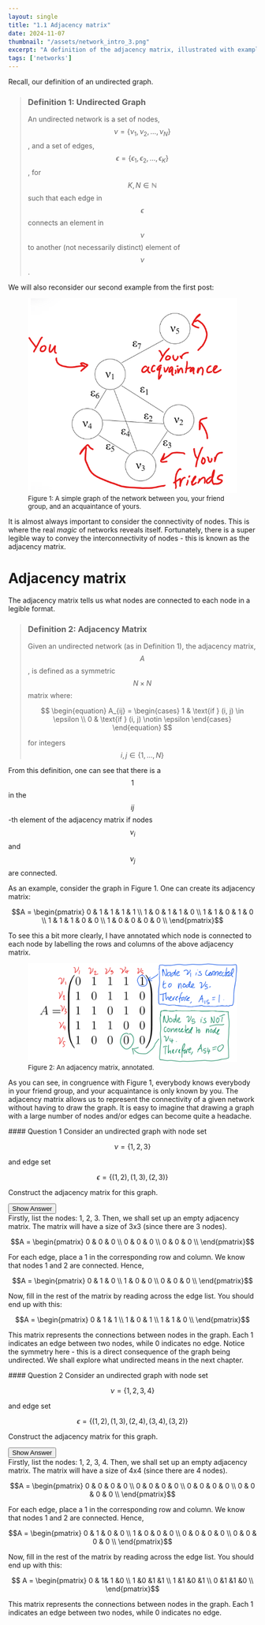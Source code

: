```yaml
---
layout: single
title: "1.1 Adjacency matrix"
date: 2024-11-07
thumbnail: "/assets/network_intro_3.png"
excerpt: "A definition of the adjacency matrix, illustrated with examples."
tags: ['networks']
---
```


<script src="https://polyfill.io/v3/polyfill.min.js?features=es6"></script>
<script id="MathJax-script" async src="https://cdn.jsdelivr.net/npm/mathjax@3/es5/tex-mml-chtml.js"></script>
<script type="text/javascript" async
  src="https://cdnjs.cloudflare.com/ajax/libs/mathjax/2.7.7/MathJax.js?config=TeX-MML-AM_CHTML">
</script>

Recall, our definition of an undirected graph.

> ### Definition 1: Undirected Graph
> An undirected network is a set of nodes, $$\nu = \{\nu_1, \nu_2, \ldots, \nu_N\}$$, and a set of edges, $$\epsilon = \{\epsilon_1, \epsilon_2, \ldots, \epsilon_K\}$$, for $$K, N \in \mathbb{N}$$ such that each edge in $$\epsilon$$ connects an element in $$\nu$$ to another (not necessarily distinct) element of $$\nu$$.

We will also reconsider our second example from the first post:

<figure>
  <img src="/assets/network_intro_2.png" alt="A simple graph of the network between you, your friend group, and an acquaintance of yours." title="A simple graph of the network between you, your friend group, and an acquaintance of yours." style="width=50%;">
  <figcaption style="font-size: small;">Figure 1: A simple graph of the network between you, your friend group, and an acquaintance of yours. </figcaption>
</figure>

It is almost always important to consider the connectivity of nodes. This is where the real *magic* of networks reveals itself. Fortunately, there is a super legible way to convey the interconnectivity of nodes - this is known as the adjacency matrix.


# Adjacency matrix

The adjacency matrix tells us what nodes are connected to each node in a legible format.

> ### Definition 2: Adjacency Matrix
> Given an undirected network (as in Definition 1), the adjacency matrix, $$A$$, is defined as a symmetric $$N \times N$$ matrix where:
> 
> $$
> \begin{equation}
>     A_{ij} = \begin{cases}
>     1 & \text{if } (i, j) \in \epsilon \\
>     0 & \text{if } (i, j) \notin \epsilon
>     \end{cases}
> \end{equation}
> $$
> 
> for integers $$i, j \in \left\{1, \ldots, N \right\}$$

From this definition, one can see that there is a $$1$$ in the $$ij$$-th element of the adjacency matrix if nodes $$\nu_i$$ and $$\nu_j$$ are connected. 

As an example, consider the graph in Figure 1. One can create its adjacency matrix:

$$A = \begin{pmatrix}
0 & 1 & 1 & 1 & 1 \\
1 & 0 & 1 & 1 & 0 \\
1 & 1 & 0 & 1 & 0 \\
1 & 1 & 1 & 0  & 0 \\
1 & 0 & 0 & 0 & 0 \\
\end{pmatrix}$$

To see this a bit more clearly, I have annotated which node is connected to each node by labelling the rows and columns of the above adjacency matrix.

<figure>
  <img src="/assets/network_intro_3.png" alt="An adjacency matrix, annotated." title="An adjacency matrix, annotated." style="width=50%;">
  <figcaption style="font-size: small;">Figure 2: An adjacency matrix, annotated. </figcaption>
</figure>

As you can see, in congruence with Figure 1, everybody knows everybody in your friend group, and your acquaintance is only known by you. The adjacency matrix allows us to represent the connectivity of a given network without having to draw the graph. It is easy to imagine that drawing a graph with a large number of nodes and/or edges can become quite a headache.

<div class="notice--info" markdown="1">
#### Question 1
Consider an undirected graph with node set 
  
$$\nu = \left\{1, 2, 3\right\}$$ 

and edge set

$$\epsilon = \left\{(1, 2), (1, 3), (2, 3)\right\}$$

Construct the adjacency matrix for this graph.
</div>
<!-- Button and hidden answer -->
<button id="reveal-answer-btn">Show Answer</button>
<div id="answer">
Firstly, list the nodes: 1, 2, 3.  Then, we shall set up an empty adjacency matrix. The matrix will have a size of 3x3 (since there are 3 nodes).

$$A = \begin{pmatrix}
0 & 0 & 0 \\
0 & 0 & 0 \\
0 & 0 & 0 \\
\end{pmatrix}$$

For each edge, place a 1 in the corresponding row and column. We know that nodes 1 and 2 are connected. Hence,

$$A = \begin{pmatrix}
0 & 1 & 0 \\
1 & 0 & 0 \\
0 & 0 & 0 \\
\end{pmatrix}$$

Now, fill in the rest of the matrix by reading across the edge list. You should end up with this:

$$A = \begin{pmatrix}
0 & 1 & 1 \\
1 & 0 & 1 \\
1 & 1 & 0 \\
\end{pmatrix}$$

This matrix represents the connections between nodes in the graph. Each 1 indicates an edge between two nodes, while 0 indicates no edge. Notice the symmetry here - this is a direct consequence of the graph being undirected. We shall explore what undirected means in the next chapter.
</div>

<div class="notice--info" markdown="1">
#### Question 2
Consider an undirected graph with node set 
  
$$\nu = \left\{1, 2, 3, 4\right\}$$ 

and edge set

$$\epsilon = \left\{(1, 2), (1, 3), (2, 4), (3, 4), (3, 2)\right\}$$

Construct the adjacency matrix for this graph.
</div>
<!-- Button and hidden answer -->
<button id="reveal-answer-btn">Show Answer</button>
<div id="answer">
Firstly, list the nodes: 1, 2, 3, 4.  Then, we shall set up an empty adjacency matrix. The matrix will have a size of 4x4 (since there are 4 nodes).

$$A = \begin{pmatrix}
0 & 0 & 0 & 0 \\
0 & 0 & 0 & 0 \\
0 & 0 & 0 & 0 \\
0 & 0 & 0 & 0  \\
\end{pmatrix}$$

For each edge, place a 1 in the corresponding row and column. We know that nodes 1 and 2 are connected. Hence,

$$A = \begin{pmatrix}
0 & 1 & 0 & 0 \\
1 & 0 & 0 & 0 \\
0 & 0 & 0 & 0 \\
0 & 0 & 0 & 0  \\
\end{pmatrix}$$

Now, fill in the rest of the matrix by reading across the edge list. You should end up with this:

$$ A = \begin{pmatrix}
   0 & 1& 1 &0 \\
   1 &0 &1 &1 \\
   1 &1 &0 &1 \\
   0 &1 &1 &0 \\
\end{pmatrix}$$

This matrix represents the connections between nodes in the graph. Each 1 indicates an edge between two nodes, while 0 indicates no edge.
</div>

<script>
document.getElementById('reveal-answer-btn').addEventListener('click', function() {
  var answer = document.getElementById('answer');
  if (answer.style.display === 'none') {
    answer.style.display = 'block';
    this.textContent = 'Hide Solution';
  } else {
    answer.style.display = 'none';
    this.textContent = 'Show Solution';
  }
});
</script>

